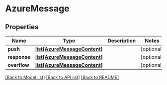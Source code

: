 # AzureMessage


## Properties
Name | Type | Description | Notes
------------ | ------------- | ------------- | -------------
**push** | [**list[AzureMessageContent]**](AzureMessageContent.md) |  | [optional] 
**response** | [**list[AzureMessageContent]**](AzureMessageContent.md) |  | [optional] 
**overflow** | [**list[AzureMessageContent]**](AzureMessageContent.md) |  | [optional] 

[[Back to Model list]](../README.md#documentation-for-models) [[Back to API list]](../README.md#documentation-for-api-endpoints) [[Back to README]](../README.md)


